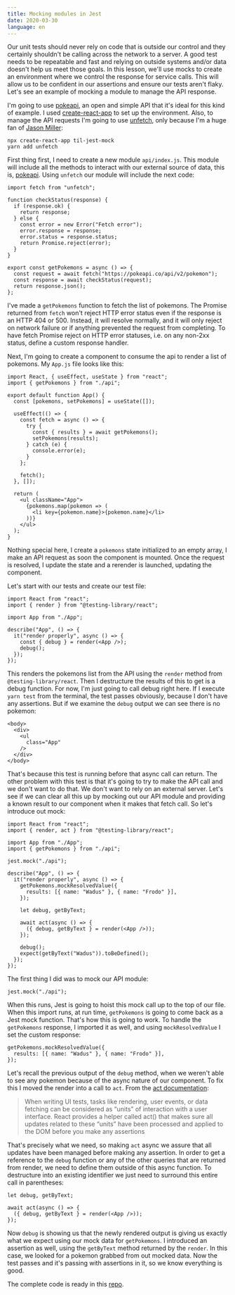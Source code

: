 ```yaml
---
title: Mocking modules in Jest
date: 2020-03-30
language: en
---
```


Our unit tests should never rely on code that is outside our control and they certainly shouldn't be calling across the network to a server. A good test needs to be repeatable and fast and relying on outside systems and/or data doesn't help us meet those goals. In this lesson, we'll use mocks to create an environment where we control the response for service calls. This will allow us to be confident in our assertions and ensure our tests aren't flaky. Let's see an example of mocking a module to manage the API response.

I'm going to use [pokeapi][], an open and simple API that it's ideal for this kind of example. I used [create-react-app][] to set up the environment. Also, to manage the API requests I'm going to use [unfetch][], only because I'm a huge fan of [Jason Miller][]:

```
npx create-react-app til-jest-mock
yarn add unfetch
```

First thing first, I need to create a new module `api/index.js`. This module will include all the methods to interact with our external source of data, this is, [pokeapi][]. Using `unfetch` our module will include the next code:

```
import fetch from "unfetch";

function checkStatus(response) {
  if (response.ok) {
    return response;
  } else {
    const error = new Error("Fetch error");
    error.response = response;
    error.status = response.status;
    return Promise.reject(error);
  }
}

export const getPokemons = async () => {
  const request = await fetch("https://pokeapi.co/api/v2/pokemon");
  const response = await checkStatus(request);
  return response.json();
};
```

I've made a `getPokemons` function to fetch the list of pokemons. The Promise returned from `fetch` won't reject HTTP error status even if the response is an HTTP 404 or 500. Instead, it will resolve normally, and it will only reject on network failure or if anything prevented the request from completing. To have fetch Promise reject on HTTP error statuses, i.e. on any non-2xx status, define a custom response handler.

Next, I'm going to create a component to consume the api to render a list of pokemons. My `App.js` file looks like this:

```
import React, { useEffect, useState } from "react";
import { getPokemons } from "./api";

export default function App() {
  const [pokemons, setPokemons] = useState([]);

  useEffect(() => {
    const fetch = async () => {
      try {
        const { results } = await getPokemons();
        setPokemons(results);
      } catch (e) {
        console.error(e);
      }
    };

    fetch();
  }, []);

  return (
    <ul className="App">
      {pokemons.map(pokemon => (
        <li key={pokemon.name}>{pokemon.name}</li>
      ))}
    </ul>
  );
}
```

Nothing special here, I create a `pokemons` state initialized to an empty array, I make an API request as soon the component is mounted. Once the request is resolved, I update the state and a rerender is launched, updating the component.

Let's start with our tests and create our test file:

```
import React from "react";
import { render } from "@testing-library/react";

import App from "./App";

describe("App", () => {
  it("render properly", async () => {
    const { debug } = render(<App />);
    debug();
  });
});
```

This renders the pokemons list from the API using the `render` method from `@testing-library/react`. Then I destructure the results of this to get is a debug function. For now, I'm just going to call debug right here. If I execute `yarn test` from the terminal, the test passes obviously, because I don't have any assertions. But if we examine the `debug` output we can see there is no pokemon:

```
<body>
  <div>
    <ul
      class="App"
    />
  </div>
</body>
```

That's because this test is running before that async call can return. The other problem with this test is that it's going to try to make the API call and we don't want to do that. We don't want to rely on an external server. Let's see if we can clear all this up by mocking out our API module and providing a known result to our component when it makes that fetch call. So let's introduce out mock:

```
import React from "react";
import { render, act } from "@testing-library/react";

import App from "./App";
import { getPokemons } from "./api";

jest.mock("./api");

describe("App", () => {
  it("render properly", async () => {
    getPokemons.mockResolvedValue({
      results: [{ name: "Wadus" }, { name: "Frodo" }],
    });

    let debug, getByText;

    await act(async () => {
      ({ debug, getByText } = render(<App />));
    });
    
    debug();
    expect(getByText("Wadus")).toBeDefined();
  });
});
```

The first thing I did was to mock our API module:

```
jest.mock("./api");
```

When this runs, Jest is going to hoist this mock call up to the top of our file. When this import runs, at run time, `getPokemons` is going to come back as a Jest mock function. That's how this is going to work. To handle the `getPokemons` response, I imported it as well, and using `mockResolvedValue` I set the custom response:

```
getPokemons.mockResolvedValue({
  results: [{ name: "Wadus" }, { name: "Frodo" }],
});
```

Let's recall the previous output of the `debug` method, when we weren't able to see any pokemon because of the async nature of our component. To fix this I moved the render into a call to `act`. From the [act documentation][]:

> When writing UI tests, tasks like rendering, user events, or data fetching can be considered as “units” of interaction with a user interface. React provides a helper called act() that makes sure all updates related to these “units” have been processed and applied to the DOM before you make any assertions

That's precisely what we need, so making `act` async we assure that all updates have been managed before making any assertion. In order to get a reference to the `debug` function or any of the other queries that are returned from render, we need to define them outside of this async function. To destructure into an existing identifier we just need to surround this entire call in parentheses:

```
let debug, getByText;

await act(async () => {
  ({ debug, getByText } = render(<App />));
});
```

Now `debug` is showing us that the newly rendered output is giving us exactly what we expect using our mock data for `getPokemons`. I introduced an assertion as well, using the `getByText` method returned by the `render`. In this case, we looked for a pokemon grabbed from out mocked data. Now the test passes and it's passing with assertions in it, so we know everything is good.

The complete code is ready in this [repo][].

[pokeapi]: https://pokeapi.co/
[create-react-app]: https://create-react-app.dev/
[unfetch]: https://github.com/developit/unfetch
[caveats]: https://github.com/developit/unfetch#caveats
[Jason Miller]: https://github.com/developit
[act documentation]: https://reactjs.org/docs/testing-recipes.html#act
[repo]: https://github.com/nobuti/til-jest-mock